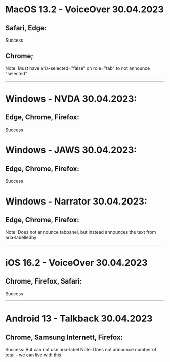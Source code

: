 # MacOS 13.2 - VoiceOver 30.04.2023

## Safari, Edge:
Success

## Chrome;
Note: Must have aria-selected="false" on role="tab" to not announce "selected"

------------------

# Windows - NVDA 30.04.2023:
## Edge, Chrome, Firefox:
Success

# Windows - JAWS 30.04.2023:
## Edge, Chrome, Firefox:
Success

# Windows - Narrator 30.04.2023:
## Edge, Chrome, Firefox:
Note: Does not announce tabpanel, but instead announces the text from aria-labelledby

------------------

# iOS 16.2 - VoiceOver 30.04.2023
## Chrome, Firefox, Safari:
Success

------------------

# Android 13 - Talkback 30.04.2023
## Chrome, Samsung Internett, Firefox:
Success: But can not use aria-label
Note: Does not announce number of total - we can live with this
